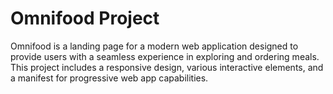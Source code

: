 # Omnifood Project

Omnifood is a landing page for a modern web application designed to provide users with a seamless experience in exploring and ordering meals. This project includes a responsive design, various interactive elements, and a manifest for progressive web app capabilities.
